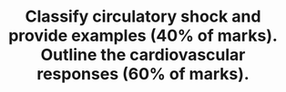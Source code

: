 ---
title: "Classify circulatory shock and provide examples (40% of marks). Outline the cardiovascular responses (60% of marks)."
entityType: SAQ
exam: PEX
college: CICM
year: 2019
sitting: A
question: 13
passRate: 83
EC_expectedDomains:
- "Answers should have included the various types of shock and provided clear examples. Cardiovascular responses including sensor, integrator, effector mechanisms were necessary to pass."
---